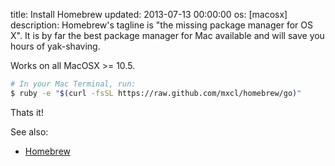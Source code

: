 title: Install Homebrew
updated: 2013-07-13 00:00:00
os: [macosx]
description: Homebrew's tagline is "the missing package manager for OS X". It is by far the best package manager for Mac available and will save you hours of yak-shaving.

Works on all MacOSX >= 10.5.

```bash
# In your Mac Terminal, run:
$ ruby -e "$(curl -fsSL https://raw.github.com/mxcl/homebrew/go)"
```

Thats it!

See also:

* [Homebrew][]

[Homebrew]: http://mxcl.github.io/homebrew/